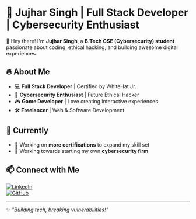 # 🚀 Jujhar Singh | Full Stack Developer | Cybersecurity Enthusiast  

👋 Hey there! I'm **Jujhar Singh**, a **B.Tech CSE (Cybersecurity) student** passionate about coding, ethical hacking, and building awesome digital experiences.  

## 🔥 About Me  
- 💻 **Full Stack Developer** | Certified by WhiteHat Jr.  
- 🔐 **Cybersecurity Enthusiast** | Future Ethical Hacker  
- 🎮 **Game Developer** | Love creating interactive experiences  
- 🛠️ **Freelancer** | Web & Software Development  

## 🎯 Currently  
- 📜 Working on **more certifications** to expand my skill set  
- 🚀 Working towards starting my own **cybersecurity firm**  

## 📫 Connect with Me  
[![LinkedIn](https://img.shields.io/badge/LinkedIn-Connect-blue?style=flat&logo=linkedin)]([Your_LinkedIn_URL](https://www.linkedin.com/in/jujhar-singh-4270b9294?utm_source=share&utm_campaign=share_via&utm_content=profile&utm_medium=ios_app))  
[![GitHub](https://img.shields.io/badge/GitHub-Follow-black?style=flat&logo=github)](https://github.com/jujharsingh)  

---
✨ *"Building tech, breaking vulnerabilities!"*
